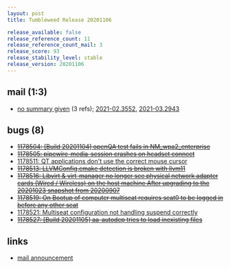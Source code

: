 ```yaml
---
layout: post
title: Tumbleweed Release 20201106

release_available: false
release_reference_count: 11
release_reference_count_mail: 3
release_score: 93
release_stability_level: stable
release_version: 20201106
---
```


## mail (1:3)

- [no summary given](https://github.com/boombatower/tumbleweed-review/issues/10) (3 refs); [2021-02.3552](https://github.com/boombatower/tumbleweed-review/issues/10), [2021-03.2943](https://github.com/boombatower/tumbleweed-review/issues/10)

## bugs (8)

<!--more-->

- ~~[1178504: \[Build 20201104\] openQA test fails in NM_wpa2_enterprise](https://bugzilla.opensuse.org/show_bug.cgi?id=1178504)~~
- ~~[1178505: pipewire-media-session crashes on headset connect](https://bugzilla.opensuse.org/show_bug.cgi?id=1178505)~~
- [1178511: QT applications don't use the correct mouse cursor](https://bugzilla.opensuse.org/show_bug.cgi?id=1178511)
- ~~[1178513: LLVMConfig.cmake detection is broken with llvm11](https://bugzilla.opensuse.org/show_bug.cgi?id=1178513)~~
- ~~[1178516: Libvirt & virt-manager no longer see physical network adapter cards (Wired / Wireless) on the host machine After upgrading to the 20201023 snapshot from 20200907](https://bugzilla.opensuse.org/show_bug.cgi?id=1178516)~~
- ~~[1178519: On Bootup of computer multiseat requires seat0 to be logged in before any other seat](https://bugzilla.opensuse.org/show_bug.cgi?id=1178519)~~
- [1178521: Multiseat configuration not handling suspend correctly](https://bugzilla.opensuse.org/show_bug.cgi?id=1178521)
- ~~[1178527: \[Build 20201105\] aa-autodep tries to load inexisting files](https://bugzilla.opensuse.org/show_bug.cgi?id=1178527)~~



## links

- [mail announcement](https://github.com/boombatower/tumbleweed-review/issues/10)
